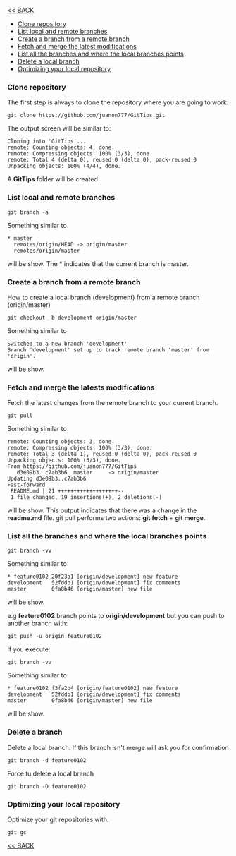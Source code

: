 [<< BACK](README.md)

- [Clone repository](#clone-repository)
- [List local and remote branches](#list-local-and-remote-branches)
- [Create a branch from a remote branch](#create-a-branch-from-a-remote-branch)
- [Fetch and merge the latest modifications](#fetch-and-merge-the-latests-modifications)
- [List all the branches and where the local branches points](#list-all-the-branches-and-where-the-local-branches-points)
- [Delete a local branch](#delete-a-branch)
- [Optimizing your local repository](#optimizing-your-local-repository)



### Clone repository

The first step is always to clone the repository where you are going to work:

```
git clone https://github.com/juanon777/GitTips.git
```

The output screen will be similar to:

```
Cloning into 'GitTips'...
remote: Counting objects: 4, done.
remote: Compressing objects: 100% (3/3), done.
remote: Total 4 (delta 0), reused 0 (delta 0), pack-reused 0
Unpacking objects: 100% (4/4), done.
```

A **GitTips** folder will be created.

### List local and remote branches

```
git branch -a
```

Something similar to

```
* master
  remotes/origin/HEAD -> origin/master
  remotes/origin/master
```
  
will be show. 
The * indicates that the current branch is master.


### Create a branch from a remote branch

How to create a local branch (development) from a remote branch (origin/master)

```
git checkout -b development origin/master
```
Something similar to

```
Switched to a new branch 'development'
Branch 'development' set up to track remote branch 'master' from 'origin'.
```

will be show. 

### Fetch and merge the latests modifications

Fetch the latest changes from the remote branch to your current branch.

```
git pull
```

Something similar to

```
remote: Counting objects: 3, done.
remote: Compressing objects: 100% (3/3), done.
remote: Total 3 (delta 1), reused 0 (delta 0), pack-reused 0
Unpacking objects: 100% (3/3), done.
From https://github.com/juanon777/GitTips
   d3e09b3..c7ab3b6  master     -> origin/master
Updating d3e09b3..c7ab3b6
Fast-forward
 README.md | 21 +++++++++++++++++++--
 1 file changed, 19 insertions(+), 2 deletions(-)
```

will be show. 
This output indicates that there was a change in the **readme.md** file.
git pull performs two actions: **git fetch** + **git merge**.

### List all the branches and where the local branches points

```
git branch -vv
```
Something similar to

```
* feature0102 20f23a1 [origin/development] new feature
development   52fddb1 [origin/development] fix comments
master        0fa8b46 [origin/master] new file
```

will be show.

e.g **feature0102** branch points to **origin/development** but you can push to another branch with:

```
git push -u origin feature0102
```

If you execute:

```
git branch -vv
```

Something similar to

```
* feature0102 f3fa2b4 [origin/feature0102] new feature
development   52fddb1 [origin/development] fix comments
master        0fa8b46 [origin/master] new file
```
will be show. 

### Delete a branch

Delete a local branch. If this branch isn't merge will ask you for confirmation

```
git branch -d feature0102
```

Force tu delete a local branch

```
git branch -D feature0102
```


### Optimizing your local repository

Optimize your git repositories with:

```
git gc
```



[<< BACK](README.md)

